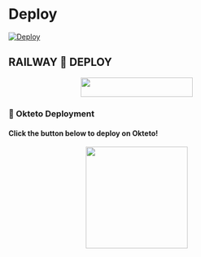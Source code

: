 # Deploy

[![Deploy](https://www.herokucdn.com/deploy/button.svg)](https://heroku.com/deploy)

## RAILWAY 🚃 DEPLOY

<p align="center"><a href="https://railway.app/new/template?template=https://github.com/S780821/Railway_deploy&envs=STRING_SESSION,BOT_TOKEN,API_ID,API_HASH,SUDO_USERS,DURATION_LIMIT,OWNER_ID,MUSIC_BOT_NAME,MONGO_DB_URI,AUTO_LEAVING_ASSISTANT,UPSTREAM_BRANCH,UPSTREAM_REPO,LOG_GROUP_ID"> <img src="https://img.shields.io/badge/Deploy%20To%20Railway-black?style=for-the-badge&logo=railway" width="220" height="38.45"/></a></p>

### 🚀 Okteto Deployment

<h4>Click the button below to deploy on Okteto!</h4>
<p align="center"><a href="https://cloud.okteto.com/deploy?repository=https://github.com/S780821/Rock-Music-2"><img src="https://img.shields.io/badge/Deploy%20To%20Okteto-informational?style=for-the-badge&logo=Okteto" width="200""/></a>
